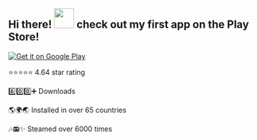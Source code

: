 ## Hi there! <img src="https://c.tenor.com/EQD2BTN_JPwAAAAj/good-evening-waving-hands.gif" width="40" height="40" /> check out my first app on the Play Store! 

<a 
  href='https://play.google.com/store/apps/details?id=com.lofinuki.lofinuki&pcampaignid=pcampaignidMKT-Other-global-all-co-prtnr-py-PartBadge-Mar2515-1'>
  <img alt='Get it on Google Play' src='https://play-lh.googleusercontent.com/mm9yoa173bxyccjFmbrveMnxqt-0g_0UoUfRMxI8Nqt6vKG-yEV7-o0Ow17-zAHIYCOx=s180-rw'/>
</a>

⭐⭐⭐⭐⭐ 4.64 star rating 

6️⃣0️⃣0️⃣➕ Downloads

🌎🌍🌏 Installed in over 65 countries

🎶📻✨ Steamed over 6000 times

